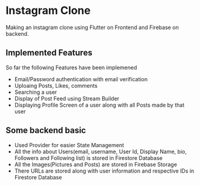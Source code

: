 # Instagram Clone

Making an instagram clone using Flutter on Frontend and Firebase on backend.

## Implemented Features

So far the following Features have been implemened

- Email/Password authentication with email verification
- Uploaing Posts, Likes, comments
- Searching a user
- Display of Post Feed using Stream Builder
- Displaying Profile Screen of a user along with all Posts made by that user

## Some backend basic
 
 - Used Provider for easier State Management
 - All the info about Users(email, username, User Id, Display Name, bio, Followers and Following list) is stored in Firestore Database
 - All the Images(Pictures and Posts) are stored in Firebase Storage
 - There URLs are stored along with user information and respective IDs in Firestore Database
 
